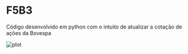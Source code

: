 # F5B3
Código desenvolvido em python com o intuito de atualizar a cotação de ações da Bovespa

![plot](../main/output/Historico_unitario_acao/*.png)
